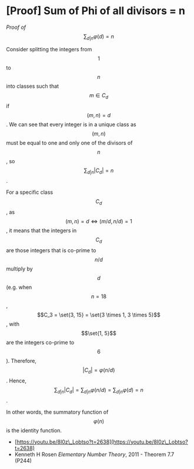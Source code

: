 # \[Proof] Sum of Phi of all divisors = n

_Proof of_ $$\sum_{d | n}\varphi(d) = n$$

Consider splitting the integers from $$1$$ to $$n$$ into classes such that $$m \in C_d$$ if $$(m, n) = d$$. We can see that every integer is in a unique class as $$(m, n)$$ must be equal to one and only one of the divisors of $$n$$, so $$\sum_{d|n}|C_d| = n$$.

For a specific class $$C_d$$, as $$(m, n) = d \iff (m/d, n/d) = 1$$, it means that the integers in $$C_d$$ are those integers that is co-prime to $$n/d$$ multiply by $$d$$ (e.g. when $$n = 18$$, $$C_3 = \set{3, 15} = \set{3 \times 1, 3 \times 5}$$, with $$\set{1, 5}$$ are the integers co-prime to $$6$$). Therefore, $$|C_d| = \varphi(n / d)$$. Hence, $$\sum_{d|n}|C_d| = \sum_{d|n}\varphi(n/d) = \sum_{d|n}\varphi(d) = n$$.

In other words, the summatory function of $$\varphi(n)$$ is the identity function.

* [https://youtu.be/8I0z\_Lobtso?t=2638](https://youtu.be/8I0z\_Lobtso?t=2638)
* Kenneth H Rosen _Elementary Number Theory_, 2011 - Theorem 7.7 (P244)

